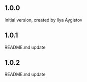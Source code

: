 ## 1.0.0

Initial version, created by Ilya Aygistov

## 1.0.1

README.md update

## 1.0.2

README.md update
